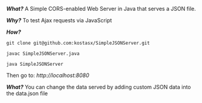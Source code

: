 **_What?_** A Simple CORS-enabled Web Server in Java that serves a JSON file. 

**_Why?_** To test Ajax requests via JavaScript

**_How?_**

`git clone git@github.com:kostasx/SimpleJSONServer.git` 

`javac SimpleJSONServer.java`

`java SimpleJSONServer`

Then go to: *http://localhost:8080*

**_What?_** You can change the data served by adding custom JSON data into the data.json file

